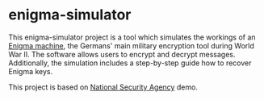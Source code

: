 # enigma-simulator

This enigma-simulator project is a tool which simulates the
workings of an [Enigma machine][wiki-enigma], the Germans' main military
encryption tool during World War II. The software allows users to
encrypt and decrypt messages. Additionally, the simulation includes a
step-by-step guide how to recover Enigma keys.

This project is based on [National Security Agency][nsa] demo.

[nsa]: https://www.nsa.gov
[wiki-enigma]: https://en.wikipedia.org/wiki/Enigma_machine
